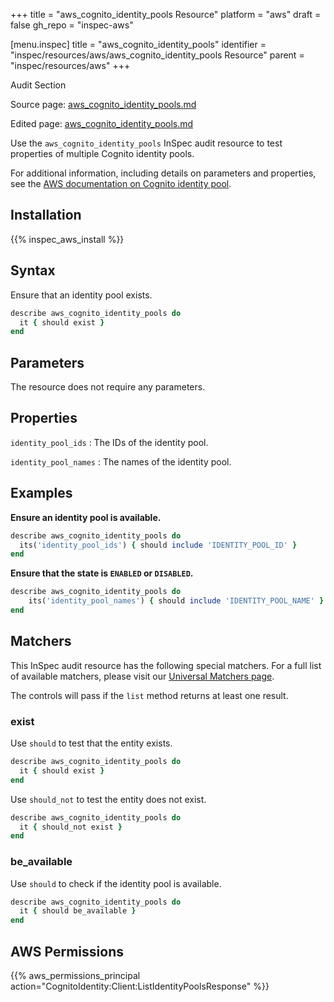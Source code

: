 +++
title = "aws_cognito_identity_pools Resource"
platform = "aws"
draft = false
gh_repo = "inspec-aws"

[menu.inspec]
title = "aws_cognito_identity_pools"
identifier = "inspec/resources/aws/aws_cognito_identity_pools Resource"
parent = "inspec/resources/aws"
+++

<div class="admonition-note">
<p class="admonition-note-title">Audit Section</p>
<div class="admonition-note-text">
<p>Source page: <a href="https://github.com/inspec/inspec-aws/blob/main/docs/resources/aws_cognito_identity_pools.md">aws_cognito_identity_pools.md</a></p>
<p>Edited page: <a href="https://github.com/ianmadd/inspec-aws/blob/im/hugo/docs-chef-io/content/inspec/resources/aws_cognito_identity_pools.md">aws_cognito_identity_pools.md</a></p>
</div>
</div>



Use the `aws_cognito_identity_pools` InSpec audit resource to test properties of multiple Cognito identity pools.

For additional information, including details on parameters and properties, see the [AWS documentation on Cognito identity pool](https://docs.aws.amazon.com/AWSCloudFormation/latest/UserGuide/aws-resource-cognito-identitypool.html).

## Installation

{{% inspec_aws_install %}}

## Syntax

Ensure that an identity pool exists.

```ruby
describe aws_cognito_identity_pools do
  it { should exist }
end
```

## Parameters

The resource does not require any parameters.

## Properties

`identity_pool_ids`
: The IDs of the identity pool.

`identity_pool_names`
: The names of the identity pool.

## Examples

**Ensure an identity pool is available.**

```ruby
describe aws_cognito_identity_pools do
  its('identity_pool_ids') { should include 'IDENTITY_POOL_ID' }
end
```

**Ensure that the state is `ENABLED` or `DISABLED`.**

```ruby
describe aws_cognito_identity_pools do
    its('identity_pool_names') { should include 'IDENTITY_POOL_NAME' }
end
```

## Matchers

This InSpec audit resource has the following special matchers. For a full list of available matchers, please visit our [Universal Matchers page](https://www.inspec.io/docs/reference/matchers/).

The controls will pass if the `list` method returns at least one result.

### exist

Use `should` to test that the entity exists.
```ruby
describe aws_cognito_identity_pools do
  it { should exist }
end
```

Use `should_not` to test the entity does not exist.
```ruby
describe aws_cognito_identity_pools do
  it { should_not exist }
end
```

### be_available

Use `should` to check if the identity pool is available.
```ruby
describe aws_cognito_identity_pools do
  it { should be_available }
end
```

## AWS Permissions

{{% aws_permissions_principal action="CognitoIdentity:Client:ListIdentityPoolsResponse" %}}

